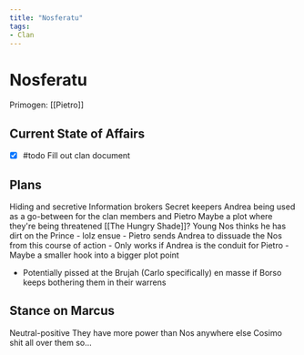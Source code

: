 ```yaml
---
title: "Nosferatu"
tags:
- Clan
---
```


# Nosferatu
Primogen: [[Pietro]]

## Current State of Affairs
- [x] #todo Fill out clan document

## Plans
Hiding and secretive
Information brokers
Secret keepers
Andrea being used as a go-between for the clan members and Pietro
Maybe a plot where they're being threatened [[The Hungry Shade]]?
Young Nos thinks he has dirt on the Prince - lolz ensue
    - Pietro sends Andrea to dissuade the Nos from this course of action
    - Only works if Andrea is the conduit for Pietro
    - Maybe a smaller hook into a bigger plot point
- Potentially pissed at the Brujah (Carlo specifically) en masse if Borso keeps bothering them in their warrens

## Stance on Marcus

Neutral-positive
They have more power than Nos anywhere else
Cosimo shit all over them so...
